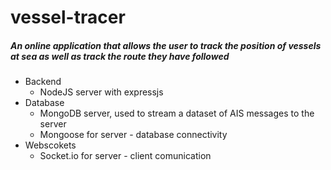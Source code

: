 # vessel-tracer
##### An online application that allows the user to track the position of vessels at sea as well as track the route they have followed
* Backend
  * NodeJS server with expressjs
* Database
  * MongoDB server, used to stream a dataset of AIS messages to the server
  * Mongoose for server - database connectivity
* Webscokets
  * Socket.io for server - client comunication
